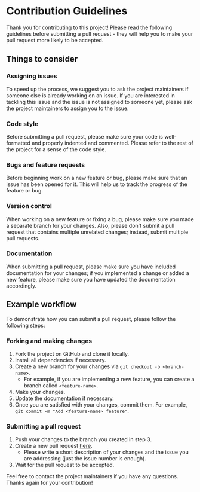 # Contribution Guidelines

Thank you for contributing to this project! Please read the following guidelines before submitting a pull request - they will help you to make your pull request more likely to be accepted.

## Things to consider

### Assigning issues

To speed up the process, we suggest you to ask the project maintainers if someone else is already working on an issue. If you are interested in tackling this issue and the issue is not assigned to someone yet, please ask the project maintainers to assign you to the issue.

### Code style

Before submitting a pull request, please make sure your code is well-formatted and properly indented and commented. Please refer to the rest of the project for a sense of the code style.

### Bugs and feature requests

Before beginning work on a new feature or bug, please make sure that an issue has been opened for it. This will help us to track the progress of the feature or bug.

### Version control

When working on a new feature or fixing a bug, please make sure you made a separate branch for your changes. Also, please don't submit a pull request that contains multiple unrelated changes; instead, submit multiple pull requests.

### Documentation

When submitting a pull request, please make sure you have included documentation for your changes; if you implemented a change or added a new feature, please make sure you have updated the documentation accordingly.

## Example workflow

To demonstrate how you can submit a pull request, please follow the following steps:

### Forking and making changes

1. Fork the project on GitHub and clone it locally.
2. Install all dependencies if necessary.
3. Create a new branch for your changes via `git checkout -b <branch-name>`.
   - For example, if you are implementing a new feature, you can create a branch called `<feature-name>`.
4. Make your changes.
5. Update the documentation if necessary.
6. Once you are satisfied with your changes, commit them. For example, `git commit -m "Add <feature-name> feature"`.

### Submitting a pull request

1. Push your changes to the branch you created in step 3.
2. Create a new pull request [here](https://github.com/cytronicoder/supercharger/pulls).
   - Please write a short description of your changes and the issue you are addressing (just the issue number is enough).
3. Wait for the pull request to be accepted.

Feel free to contact the project maintainers if you have any questions. Thanks again for your contribution!
